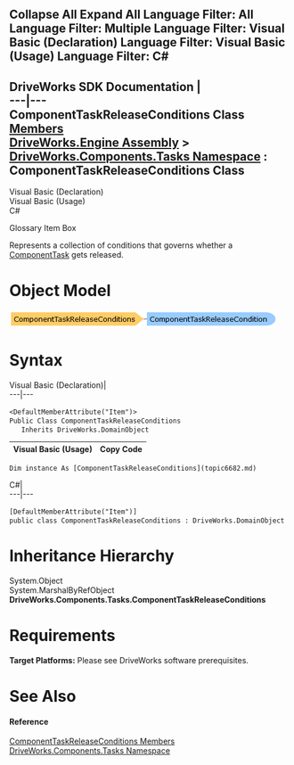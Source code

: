 Collapse All Expand All Language Filter: All  Language Filter: Multiple  Language Filter: Visual Basic (Declaration) Language Filter: Visual Basic (Usage) Language Filter: C#  
---  
DriveWorks SDK Documentation  |   
---|---  
ComponentTaskReleaseConditions Class   
[Members](topic6683.md)   
[DriveWorks.Engine Assembly](topic2156.md) > [DriveWorks.Components.Tasks Namespace](topic6391.md) : ComponentTaskReleaseConditions Class  
---  
  
Visual Basic (Declaration)    
Visual Basic (Usage)    
C# 

Glossary Item Box

Represents a collection of conditions that governs whether a [ComponentTask](topic6407.md) gets released. 

# Object Model

![](dotnetdiagramimages/image351.png)

# Syntax

Visual Basic (Declaration)|   
---|---  
      
    
    <DefaultMemberAttribute("Item")>
    Public Class ComponentTaskReleaseConditions 
       Inherits DriveWorks.DomainObject  
  
Visual Basic (Usage)| Copy Code  
---|---  
      
    
    Dim instance As [ComponentTaskReleaseConditions](topic6682.md)  
  
C#|   
---|---  
      
    
    [DefaultMemberAttribute("Item")]
    public class ComponentTaskReleaseConditions : DriveWorks.DomainObject   
  
# Inheritance Hierarchy

System.Object  
System.MarshalByRefObject  
**DriveWorks.Components.Tasks.ComponentTaskReleaseConditions**  


# Requirements

**Target Platforms:** Please see DriveWorks software prerequisites.

# See Also

#### Reference

[ComponentTaskReleaseConditions Members](topic6683.md)   
[DriveWorks.Components.Tasks Namespace](topic6391.md)


